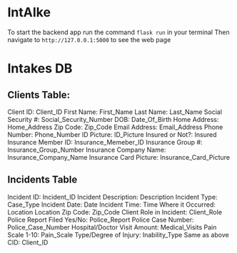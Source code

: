 # IntAIke
To start the backend app run the command `flask run` in your terminal
Then navigate to `http://127.0.0.1:5000` to see the web page

# Intakes DB 

## Clients Table:
Client ID: Client_ID
First Name: First_Name
Last Name: Last_Name
Social Security #: Social_Security_Number
DOB: Date_Of_Birth
Home Address: Home_Address
Zip Code: Zip_Code
Email Address: Email_Address
Phone Number: Phone_Number
ID Picture: ID_Picture
Insured or Not?: Insured
Insurance Member ID: Insurance_Memeber_ID
Insurance Group #: Insurance_Group_Number
Insurance Company Name: Insurance_Company_Name
Insurance Card Picture: Insurance_Card_Picture

## Incidents Table
Incident ID: Incident_ID
Incident Description: Description
Incident Type: Case_Type
Incident Date: Date
Incident Time: Time
Where it Occurred: Location
Location Zip Code: Zip_Code
Client Role in Incident: Client_Role
Police Report Filed Yes/No: Police_Report
Police Case Number: Police_Case_Number
Hospital/Doctor Visit Amount: Medical_Visits
Pain Scale 1-10: Pain_Scale
Type/Degree of Injury: Inability_Type
Same as above CID: Client_ID